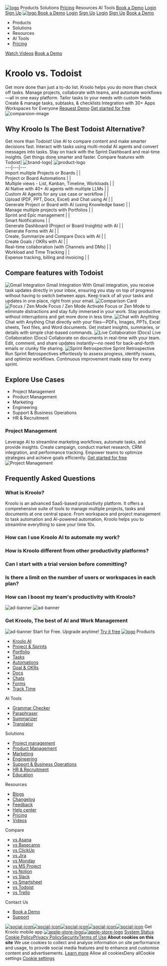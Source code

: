 [![logo](https://kroolo.com/_next/static/media/logo.17192f99.svg)](https://kroolo.com/)
Products
Solutions
[Pricing](https://kroolo.com/pricing)
Resources
AI Tools
[Book a Demo](https://kroolo.com/book-demo)
[Login](https://app.kroolo.com/signin)
[Sign Up](https://app.kroolo.com/signup)
[ ![logo](https://kroolo.com/_next/static/media/logo.17192f99.svg) ](https://kroolo.com/)
[Book a Demo](https://kroolo.com/book-demo)
[Login](https://app.kroolo.com/signin)
[Sign Up](https://app.kroolo.com/signup)
[Login](https://app.kroolo.com/signin)
[Sign Up](https://app.kroolo.com/signup)
[Book a Demo](https://kroolo.com/book-demo)
  * Products
  * Solutions
  * Resources
  * AI Tools
  * [Pricing](https://kroolo.com/pricing)


[Watch Videos](https://kroolo.com/videos)
[Book a Demo](https://kroolo.com/book-demo)
# Kroolo  vs. Todoist
Get more done than just a to-do list. Kroolo helps you do more than check off tasks. Manage projects, collaborate with teams, and automate workflows—all in one easy platform.
Tailor tasks to your needs with custom fields
Create & manage tasks, subtasks, & checklists
Integration with 30+ Apps
Workspaces for Everyone
[Request Demo](https://kroolo.com/book-demo)
[Get started for free](https://app.kroolo.com/signup)
![comparsion-image](https://kroolo.com/_next/static/media/todoist-comparision.23f9ddec.svg)
## Why  Kroolo  Is The Best Todoist Alternative?
Get more than Todoist! Use AI to compare content and make smarter decisions fast. Interact with tasks using multi-modal AI agents and convert messages into tasks. Stay on track with the Sprint Dashboard and real-time insights. Get things done smarter and faster.
Compare features with Todoist| ![brand-logo](https://kroolo.com/_next/static/media/brand-mini-logo.4a46c053.svg)| ![product-logo](https://kroolo.com/_next/static/media/todoist-logo.f5a2d561.svg)  
---|---|---  
Import multiple Projects or Boards |  |   
Project or Board Automations |  |   
Multiple views - List, Kanban, Timeline, Workloads |  |   
AI Native with 40+ AI agents with multiple LLMs |  |   
Custom AI Agents for any use case or workflow |  |   
Upload (PDF, PPT, Docx, Excel) and Chat using AI |  |   
Generate Project or Board with AI (using Knowledge base) |  |   
Manage multiple projects with Portfolios |  |   
Sprint and Epic management |  |   
Smart Notifications |  |   
Generate Dashboard (Project or Board Insights) with AI |  |   
Generate Forms with AI |  |   
Create, Summarize and Compare Docs with AI |  |   
Create Goals / OKRs with AI |  |   
Real-time collaboration (with Channels and DMs) |  |   
Workload and Time Tracking |  |   
Expense tracking, billing and invoicing |  |   
## Compare features with Todoist
![Gmail Integration](https://kroolo.com/_next/static/media/gmail-integration.1ba1d287.svg)
Gmail Integration
With Gmail integration, you receive task updates directly in your inbox, ensuring you stay on top of progress without having to switch between apps. Keep track of all your tasks and updates in one place, right from your email.
![Comparison Card](https://kroolo.com/_next/static/media/compare-cards.b69370e8.svg)
![Focus / Zen Mode](https://kroolo.com/_next/static/media/focus-mode.b57ed2c3.svg)
Focus / Zen Mode
Activate Focus or Zen Mode to eliminate distractions and stay fully immersed in your work. Stay productive without interruptions and get more done in less time.
![Chat with Anything](https://kroolo.com/_next/static/media/chat-with-anything.c3ece73a.svg)
Chat with Anything
Chat directly with your files—PDFs, Images, PPTs, Excel sheets, Text files, and Word documents. Get instant insights, summaries, or details with simple chat-based commands.
![Live Collaboration \(Docs\)](https://kroolo.com/_next/static/media/live-collaboration.2137432d.svg)
Live Collaboration (Docs)
Collaborate on documents in real-time with your team. Edit, comment, and share updates instantly—no need for back-and-forth emails or clunky file sharing.
![Sprint Retrospective](https://kroolo.com/_next/static/media/sprint-retrospectives.8f602fd8.svg)
Sprint Retrospective
Run Sprint Retrospectives effortlessly to assess progress, identify issues, and optimize workflows. Continuous improvement made easy for every sprint.
## Explore Use Cases
  * Project Management
  * Product Management
  * Marketing
  * Engineering
  * Support & Business Operations
  * HR & Recruitment


### Project Management
Leverage AI to streamline marketing workflows, automate tasks, and provide insights. Create campaign, conduct market research, CRM integration, and performance tracking. Empower teams to optimize strategies and achieve goals efficiently.
[Get started for free](https://app.kroolo.com/signup)
![Project Management](https://kroolo.com/_next/static/media/project-management.caed9f35.svg)
## Frequently Asked Questions
### What is Kroolo?
Kroolo is an advanced SaaS-based productivity platform. It offers a comprehensive suite of tools to manage multiple projects, tasks and documents at one central space. From workspace and project management to task automation and AI-powered automation, Kroolo helps you to streamline everything to save your time 10x.
### How can I use Kroolo AI to automate my work?
### How is Kroolo different from other productivity platforms?
### Can I start with a trial version before committing?
### Is there a limit on the number of users or workspaces in each plan?
### How can I boost my team's productivity with Kroolo?
![ad-banner](https://kroolo.com/_next/static/media/bg-advertisement.a29af97d.svg)
![ad-banner](https://kroolo.com/_next/static/media/ad-logo.953d9558.svg)
### Get Kroolo, The best of AI and Work Management
![ad-banner](https://kroolo.com/_next/static/media/star.35dba63e.svg)
Start for Free. Upgrade anytime!
[Try it free](https://app.kroolo.com/signup)
[![logo](https://kroolo.com/_next/static/media/logo.17192f99.svg)](https://kroolo.com/)
Products
  * [Kroolo AI](https://kroolo.com/features/ai)
  * [Project & Sprints](https://kroolo.com/features/projects)
  * [Portfolio](https://kroolo.com/features/portfolio)
  * [Tasks](https://kroolo.com/features/tasks)
  * [Automations](https://kroolo.com/features/automations)
  * [Goal & OKRs](https://kroolo.com/features/goals)
  * [Docs](https://kroolo.com/features/docs)
  * [Chats](https://kroolo.com/features/chats)
  * [Forms](https://kroolo.com/features/forms)
  * [Track Time](https://kroolo.com/features/track-time)


AI Tools
  * [Grammar Checker](https://kroolo.com/ai-tools/grammar-checker)
  * [Paraphraser](https://kroolo.com/ai-tools/paraphraser)
  * [Summarizer](https://kroolo.com/ai-tools/summarizer)
  * [Translator](https://kroolo.com/ai-tools/translator)


Solutions
  * [Project management](https://kroolo.com/solutions/project-management)
  * [Product Management](https://kroolo.com/solutions/product-management)
  * [Marketing](https://kroolo.com/solutions/marketing)
  * [Engineering](https://kroolo.com/solutions/engineering)
  * [Support & Business Operations](https://kroolo.com/solutions/business-operations)
  * [HR & Recruitment](https://kroolo.com/solutions/hr-recruitment)
  * [Education](https://kroolo.com/solutions/k12-education)


Resources
  * [Blogs](https://kroolo.com/blog)
  * [Changelog](https://kroolo.featurebase.app/changelog)
  * [Feedback](https://kroolo.featurebase.app)
  * [Help center](https://help.kroolo.com/)
  * [Pricing](https://kroolo.com/pricing)
  * [Videos](https://kroolo.com/videos)


Compare
  * [vs Asana](https://kroolo.com/compare/kroolo-vs-asana)
  * [vs Basecamp](https://kroolo.com/compare/kroolo-vs-basecamp)
  * [vs ClickUp](https://kroolo.com/compare/kroolo-vs-clickup)
  * [vs Jira](https://kroolo.com/compare/kroolo-vs-jira)
  * [vs Monday](https://kroolo.com/compare/kroolo-vs-monday)
  * [vs MS Project](https://kroolo.com/compare/kroolo-vs-microsoft-project)
  * [vs Notion](https://kroolo.com/compare/kroolo-vs-notion)
  * [vs Slack](https://kroolo.com/compare/kroolo-vs-slack)
  * [vs Smartsheet](https://kroolo.com/compare/kroolo-vs-smartsheet)
  * [vs Todoist](https://kroolo.com/compare/kroolo-vs-todoist)
  * [vs Trello](https://kroolo.com/compare/kroolo-vs-trello)


Contact Us
  * [Book a Demo](https://kroolo.com/book-demo)
  * [Support](https://kroolo.com/contact-support)


[![social-icon](https://kroolo.com/_next/static/media/LinkedinIC.649b6cf5.svg)](https://www.linkedin.com/company/getkroolo/)[![social-icon](https://kroolo.com/_next/static/media/FacebbokIC.4b12489e.svg)](https://www.facebook.com/people/Kroolo/61553808299270/)[![social-icon](https://kroolo.com/_next/static/media/InstaGramIc.a0617909.svg)](https://www.instagram.com/getkroolo)[![social-icon](https://kroolo.com/_next/static/media/TweeterIc.8613d45d.svg)](https://www.twitter.com/getkroolo)[![social-icon](https://kroolo.com/_next/static/media/YoutubeIC.b846fe90.svg)](https://youtube.com/@getkroolo?si=z2hD5yQsZ7h6jhdw)
Get Kroolo mobile app
[![apple-store-logo](https://kroolo.com/_next/static/media/apple-store.6f836c45.svg)](https://apps.apple.com/in/app/kroolo/id6740263578)[![apple-store-logo](https://kroolo.com/_next/static/media/play-store.4092579a.svg)](https://play.google.com/store/apps/details?id=com.kroolo.app)
[ System Status ](https://kroolo.statuspage.io/)
[Cookie Policy](https://kroolo.com/legal/cookie-policy)[Privacy Policy](https://kroolo.com/legal/privacy-policy)[Security](https://kroolo.com/legal/security)[Terms of Use](https://kroolo.com/legal/terms-of-use)
**About cookies on this site**
We use cookies to collect and analyse information on site performance and usage, to provide social media features and to enhance and customise content and advertisements.
[Learn more](https://kroolo.com/legal/cookie-policy)
Allow all cookiesDeny allCookie settings
[Cookie settings](https://kroolo.com/compare/kroolo-vs-todoist)
